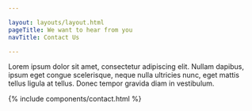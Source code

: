 ```yaml
---

layout: layouts/layout.html
pageTitle: We want to hear from you
navTitle: Contact Us

---
```


Lorem ipsum dolor sit amet, consectetur adipiscing elit. Nullam dapibus, ipsum eget congue scelerisque, neque nulla ultricies nunc, eget mattis tellus ligula at tellus. Donec tempor gravida diam in vestibulum. 

<article>{% include components/contact.html %}</article>
  
    





